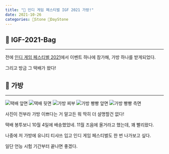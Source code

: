 ```yaml
---
title: "🌱 인디 게임 페스티벌 IGF 2021 가방!"
date: 2021-10-26
categories: 🗿Stone 🌱DayStone
---
```


## 🗿 IGF-2021-Bag

---

전에 [인디 게임 페스티벌 2021](https://ttmdacl.github.io/posts/igf-2021/)에서 이벤트 하나에 참가해, 가방 하나를 받게되었다.  

그리고 방금 그 택배가 왔다!

## 🗿 가방

---

![택배 앞면](https://user-images.githubusercontent.com/55438621/138801125-d81d8043-3a03-4566-8576-ee31f5fb0531.jpg)
![택배 뒷면](https://user-images.githubusercontent.com/55438621/138801134-3481e401-a90a-4cf7-afdb-53710786f55f.jpg)
![가방 찌부](https://user-images.githubusercontent.com/55438621/138801136-486030d0-59ca-427e-a74d-2cf3e01244b7.jpg)
![가방 빵빵 앞면](https://user-images.githubusercontent.com/55438621/138801143-13a8d979-dc6c-465c-b09e-dd17213fd2d0.jpg)
![가방 빵빵 측면](https://user-images.githubusercontent.com/55438621/138801142-c720681d-a40f-4ec8-a446-97f137193f01.jpg)

사진이 전부라 가방 이쁘다는 거 말고든 뭐 딱히 더 설명할건 없다!

택배 봉투보니 10월 4일에 배송했었네. 11월 즈음에 올거라고 했는데, 꽤 빨리왔다.  

나중에 저 가방에 유니티 티샤쓰 입고 인디 게임 페스티벌도 한 번 나가보고 싶다.

일단 언능 시험 기간부터 끝나면 좋겠다.
